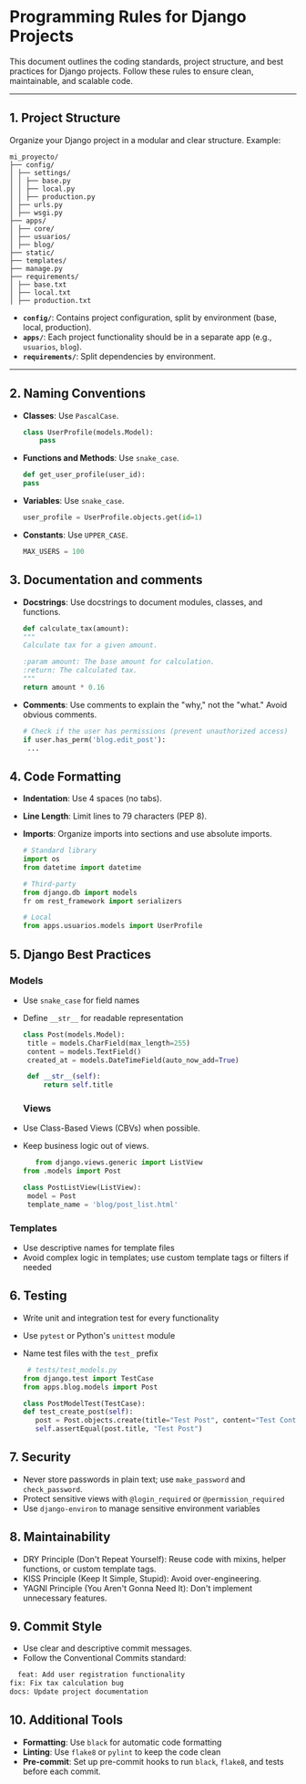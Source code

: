 # Programming Rules for Django Projects

This document outlines the coding standards, project structure, and best practices for Django projects. Follow these rules to ensure clean, maintainable, and scalable code.

---

## 1. Project Structure

Organize your Django project in a modular and clear structure. Example:

```
mi_proyecto/
├── config/
│ ├── settings/
│ │ ├── base.py
│ │ ├── local.py
│ │ ├── production.py
│ ├── urls.py
│ ├── wsgi.py
├── apps/
│ ├── core/
│ ├── usuarios/
│ ├── blog/
├── static/
├── templates/
├── manage.py
├── requirements/
│ ├── base.txt
│ ├── local.txt
│ ├── production.txt
```

- **`config/`**: Contains project configuration, split by environment (base, local, production).
- **`apps/`**: Each project functionality should be in a separate app (e.g., `usuarios`, `blog`).
- **`requirements/`**: Split dependencies by environment.

---

## 2. Naming Conventions

- **Classes**: Use `PascalCase`.
  
  ```python
  class UserProfile(models.Model):
      pass
- **Functions and Methods**: Use `snake_case`.
    ```python
    def get_user_profile(user_id):
    pass
    ```
- **Variables**: Use `snake_case`.
    ```python
    user_profile = UserProfile.objects.get(id=1)
     ```
- **Constants**: Use `UPPER_CASE`.
    ```python
    MAX_USERS = 100
     ```

## 3. Documentation and comments
- **Docstrings**: Use docstrings to document modules, classes, and functions.
 
     ```python
    def calculate_tax(amount):
    """
    Calculate tax for a given amount.

    :param amount: The base amount for calculation.
    :return: The calculated tax.
    """
    return amount * 0.16
     ```
- **Comments**: Use comments to explain the "why," not the "what." Avoid obvious comments.
   ```python
  # Check if the user has permissions (prevent unauthorized access)
  if user.has_perm('blog.edit_post'):
    ...
     ```
## 4. Code Formatting
-  **Indentation**: Use 4 spaces (no tabs).
- **Line Length**: Limit lines to 79 characters (PEP 8).
- **Imports**: Organize imports into sections and use absolute imports.

   ```python
   # Standard library
  import os
  from datetime import datetime

  # Third-party
  from django.db import models
  fr om rest_framework import serializers

  # Local
  from apps.usuarios.models import UserProfile
   ```

## 5. Django Best Practices
### Models
- Use `snake_case` for field names
- Define `__str__` for readable representation

   ```python
  class Post(models.Model):
    title = models.CharField(max_length=255)
    content = models.TextField()
    created_at = models.DateTimeField(auto_now_add=True)

    def __str__(self):
        return self.title
   ```
   ### Views
- Use Class-Based Views (CBVs) when possible.
- Keep business logic out of views.

   ```python
      from django.views.generic import ListView
  from .models import Post

  class PostListView(ListView):
    model = Post
    template_name = 'blog/post_list.html'
   ```

### Templates
- Use descriptive names for template files
- Avoid complex logic in templates; use custom template tags or filters if needed

## 6. Testing
- Write unit and integration test for every functionality
- Use `pytest` or Python's `unittest` module
- Name test files with the `test_` prefix

     ```python
      # tests/test_models.py
  from django.test import TestCase
  from apps.blog.models import Post

  class PostModelTest(TestCase):
    def test_create_post(self):
        post = Post.objects.create(title="Test Post", content="Test Content")
        self.assertEqual(post.title, "Test Post")
   ```
## 7. Security
- Never store passwords in plain text; use `make_password` and `check_password`.
- Protect sensitive views with `@login_required` or `@permission_required`
- Use `django-environ` to manage sensitive environment variables

## 8. Maintainability
- DRY Principle (Don't Repeat Yourself): Reuse code with mixins, helper functions, or custom template tags.
- KISS Principle (Keep It Simple, Stupid): Avoid over-engineering.
- YAGNI Principle (You Aren't Gonna Need It): Don't implement unnecessary features.

## 9. Commit Style
- Use clear and descriptive commit messages.
- Follow the Conventional Commits standard:
```bash
  feat: Add user registration functionality
fix: Fix tax calculation bug
docs: Update project documentation
  ```
## 10. Additional Tools
- **Formatting**: Use `black` for automatic code formatting
- **Linting**: Use `flake8` or `pylint` to keep the code clean
- **Pre-commit**: Set up pre-commit hooks to run `black`, `flake8`, and tests before each commit.
